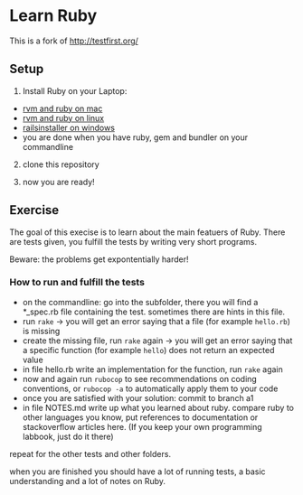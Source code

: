 # Learn Ruby

This is a fork of http://testfirst.org/

## Setup

1. Install Ruby on your Laptop:

- [rvm and ruby on mac](http://curriculum.railsbridge.org/installfest/osx_rvm)
- [rvm and ruby on linux](http://curriculum.railsbridge.org/installfest/linux)
- [railsinstaller on windows](http://curriculum.railsbridge.org/installfest/windows)
- you are done when you have ruby, gem and bundler on your
  commandline

2. clone this repository

3. now you are ready!

## Exercise

The goal of this execise is to learn about the main featuers of
Ruby. There are tests given, you fulfill the tests by writing
very short programs.

Beware: the problems get expontentially harder!

### How to run and fulfill the tests

- on the commandline: go into the subfolder, there you will find a \*\_spec.rb file
  containing the test. sometimes there are hints in this file.
- run `rake` → you will get an error
  saying that a file (for example `hello.rb`) is missing
- create the missing file, run `rake` again → you will get an
  error saying that a specific function (for example `hello`) does not return an expected value
- in file hello.rb write an implementation for the function, run `rake` again
- now and again run `rubocop` to see recommendations on coding conventions, or `rubocop -a` to automatically apply them to your code
- once you are satisfied with your solution: commit to branch a1
- in file NOTES.md write up what you learned about ruby. compare ruby to other languages you know, put references to documentation or stackoverflow articles here. (If you keep your own programming labbook, just do it there)  

repeat for the other tests and other folders.

when you are finished you should have a lot of running tests,
a basic understanding and a lot of notes on Ruby.

